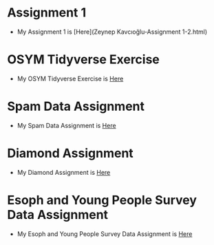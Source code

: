 # Assignment 1 
+ My Assignment 1 is [Here](Zeynep Kavcıoğlu-Assignment 1-2.html)

# OSYM Tidyverse Exercise
+ My OSYM Tidyverse Exercise is [Here](osym_data_analysis_template.html)

# Spam Data Assignment 
+ My Spam Data Assignment is [Here](SpamData.html)

# Diamond Assignment
+ My Diamond Assignment is [Here](Diamond.html)

# Esoph and Young People Survey Data Assignment
+ My Esoph and Young People Survey Data Assignment is [Here](Esoph_and_Young_People_Survey_Data.html)
